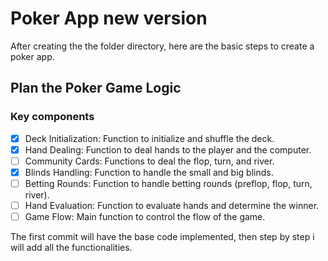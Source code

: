 # Poker App new version

After creating the the folder directory, here are the basic steps to create a poker app.

## Plan the Poker Game Logic

### Key components

 - [x] Deck Initialization: Function to initialize and shuffle the deck.
 - [x] Hand Dealing: Function to deal hands to the player and the computer.
 - [ ] Community Cards: Functions to deal the flop, turn, and river.
 - [x] Blinds Handling: Function to handle the small and big blinds.
 - [ ] Betting Rounds: Function to handle betting rounds (preflop, flop, turn, river).
 - [ ] Hand Evaluation: Function to evaluate hands and determine the winner.
 - [ ] Game Flow:  Main function to control the flow of the game.

The first commit will have the base code implemented, then step by step i will add all the functionalities.



